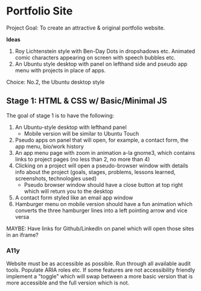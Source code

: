 # Portfolio Site
Project Goal: To create an attractive & original portfolio website.

**Ideas**
1. Roy Lichtenstein style with Ben-Day Dots in dropshadows etc. Animated comic characters appearing on screen with speech bubbles etc.
2. An Ubuntu style desktop with panel on lefthand side and pseudo app menu with projects in place of apps.

Choice: No.2, the Ubuntu desktop style

## Stage 1: HTML & CSS w/ Basic/Minimal JS
The goal of stage 1 is to have the following:
1. An Ubuntu-style desktop with lefthand panel
	- Mobile version will be similar to Ubuntu Touch
2. Pseudo apps on panel that will open, for example, a contact form, the app menu, bio/work history
3. An app menu page with zoom in animation a-la gnome3, which contains links to project pages (no less than 2, no more than 4)
4. Clicking on a project will open a pseudo-browser window with details info about the project (goals, stages, problems, lessons learned, screenshots, technologies used)
	- Pseudo browser window should have a close button at top right which will return you to the desktop
5. A contact form styled like an email app window
6. Hamburger menu on mobile version should have a fun animation which converts the three hamburger lines into a left pointing arrow and vice versa

MAYBE: Have links for Github/LinkedIn on panel which will open those sites in an iframe?

### A11y
Website must be as accessible as possible. Run through all available audit tools. Populate ARIA roles etc. If some features are not accessibility friendly implement a "toggle" which will swap between a more basic version that is more accessible and the full version which is not.